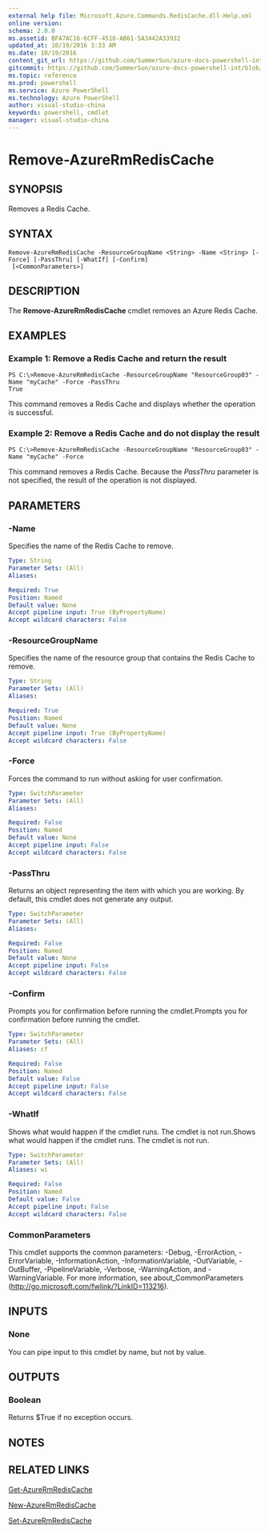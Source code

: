```yaml
---
external help file: Microsoft.Azure.Commands.RedisCache.dll-Help.xml
online version: 
schema: 2.0.0
ms.assetid: BFA7AC16-6CFF-4518-AB61-5A3442A33932
updated_at: 10/19/2016 3:33 AM
ms.date: 10/19/2016
content_git_url: https://github.com/SummerSun/azure-docs-powershell-int/blob/master/azureps-cmdlets-docs/ResourceManager/AzureRM.RedisCache/v2.1.0/Remove-AzureRmRedisCache.md
gitcommit: https://github.com/SummerSun/azure-docs-powershell-int/blob/c0d1e448da01261236e9ece01ca5c2a98effbf31/azureps-cmdlets-docs/ResourceManager/AzureRM.RedisCache/v2.1.0/Remove-AzureRmRedisCache.md
ms.topic: reference
ms.prod: powershell
ms.service: Azure PowerShell
ms.technology: Azure PowerShell
author: visual-studio-china
keywords: powershell, cmdlet
manager: visual-studio-china
---
```


# Remove-AzureRmRedisCache

## SYNOPSIS
Removes a Redis Cache.

## SYNTAX

```
Remove-AzureRmRedisCache -ResourceGroupName <String> -Name <String> [-Force] [-PassThru] [-WhatIf] [-Confirm]
 [<CommonParameters>]
```

## DESCRIPTION
The **Remove-AzureRmRedisCache** cmdlet removes an Azure Redis Cache.

## EXAMPLES

### Example 1: Remove a Redis Cache and return the result
```
PS C:\>Remove-AzureRmRedisCache -ResourceGroupName "ResourceGroup03" -Name "myCache" -Force -PassThru
True
```

This command removes a Redis Cache and displays whether the operation is successful.

### Example 2: Remove a Redis Cache and do not display the result
```
PS C:\>Remove-AzureRmRedisCache -ResourceGroupName "ResourceGroup03" -Name "myCache" -Force
```

This command removes a Redis Cache.
Because the *PassThru* parameter is not specified, the result of the operation is not displayed.

## PARAMETERS

### -Name
Specifies the name of the Redis Cache to remove.

```yaml
Type: String
Parameter Sets: (All)
Aliases: 

Required: True
Position: Named
Default value: None
Accept pipeline input: True (ByPropertyName)
Accept wildcard characters: False
```

### -ResourceGroupName
Specifies the name of the resource group that contains the Redis Cache to remove.

```yaml
Type: String
Parameter Sets: (All)
Aliases: 

Required: True
Position: Named
Default value: None
Accept pipeline input: True (ByPropertyName)
Accept wildcard characters: False
```

### -Force
Forces the command to run without asking for user confirmation.

```yaml
Type: SwitchParameter
Parameter Sets: (All)
Aliases: 

Required: False
Position: Named
Default value: None
Accept pipeline input: False
Accept wildcard characters: False
```

### -PassThru
Returns an object representing the item with which you are working.
By default, this cmdlet does not generate any output.

```yaml
Type: SwitchParameter
Parameter Sets: (All)
Aliases: 

Required: False
Position: Named
Default value: None
Accept pipeline input: False
Accept wildcard characters: False
```

### -Confirm
Prompts you for confirmation before running the cmdlet.Prompts you for confirmation before running the cmdlet.

```yaml
Type: SwitchParameter
Parameter Sets: (All)
Aliases: cf

Required: False
Position: Named
Default value: False
Accept pipeline input: False
Accept wildcard characters: False
```

### -WhatIf
Shows what would happen if the cmdlet runs.
The cmdlet is not run.Shows what would happen if the cmdlet runs.
The cmdlet is not run.

```yaml
Type: SwitchParameter
Parameter Sets: (All)
Aliases: wi

Required: False
Position: Named
Default value: False
Accept pipeline input: False
Accept wildcard characters: False
```

### CommonParameters
This cmdlet supports the common parameters: -Debug, -ErrorAction, -ErrorVariable, -InformationAction, -InformationVariable, -OutVariable, -OutBuffer, -PipelineVariable, -Verbose, -WarningAction, and -WarningVariable. For more information, see about_CommonParameters (http://go.microsoft.com/fwlink/?LinkID=113216).

## INPUTS

### None
You can pipe input to this cmdlet by name, but not by value.

## OUTPUTS

### Boolean
Returns $True if no exception occurs.

## NOTES

## RELATED LINKS

[Get-AzureRmRedisCache](.\Get-AzureRmRedisCache.md)

[New-AzureRmRedisCache](.\New-AzureRmRedisCache.md)

[Set-AzureRmRedisCache](.\Set-AzureRmRedisCache.md)


